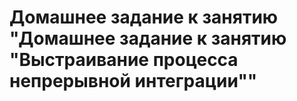 # Домашнее задание к занятию "Домашнее задание к занятию "Выстраивание процесса непрерывной интеграции""